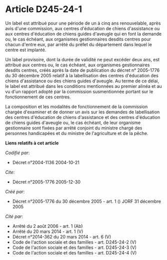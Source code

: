 # Article D245-24-1

Un label est attribué pour une période de un à cinq ans renouvelable, après avis d'une commission, aux centres d'éducation de
chiens d'assistance ou aux centres d'éducation de chiens guides d'aveugle qui en font la demande ou, le cas échéant, aux
organismes gestionnaires desdits centres pour chacun d'entre eux, par arrêté du préfet du département dans lequel le centre
est implanté.

Un label provisoire, dont la durée de validité ne peut excéder deux ans, est attribué aux centres ou, le cas échéant, aux
organismes gestionnaires desdits centres, créés après la date de publication du décret n° 2005-1776 du 30 décembre 2005
relatif à la labellisation des centres d'éducation des chiens d'assistance ou des chiens guides d'aveugle. Au terme de ce
délai, le label est attribué dans les conditions mentionnées au premier alinéa et au vu d'un rapport adopté par la commission
susmentionnée portant sur le fonctionnement de ces centres.

La composition et les modalités de fonctionnement de la commission chargée d'examiner et de donner un avis sur les demandes
de labellisation des centres d'éducation de chiens d'assistance et des centres d'éducation de chiens guides d'aveugle ou, le
cas échéant, de leur organisme gestionnaire sont fixées par arrêté conjoint du ministre chargé des personnes handicapées et
du ministre de l'agriculture et de la pêche.

**Liens relatifs à cet article**

_Codifié par_:

  - Décret n°2004-1136 2004-10-21

_Cite_:

  - Décret n°2005-1776 2005-12-30

_Créé par_:

  - Décret n°2005-1776 du 30 décembre 2005 - art. 1 () JORF 31 décembre 2005

_Cité par_:

  - Arrêté du 2 août 2006 - art. 1 (Ab)
  - Arrêté du 20 mars 2014 - art. 1 (V)
  - Décret n°2014-362 du 20 mars 2014 - art. 6 (V)
  - Code de l'action sociale et des familles - art. D245-24-2 (V)
  - Code de l'action sociale et des familles - art. D245-24-3 (V)
  - Code de l'action sociale et des familles - art. D245-24-4 (V)
